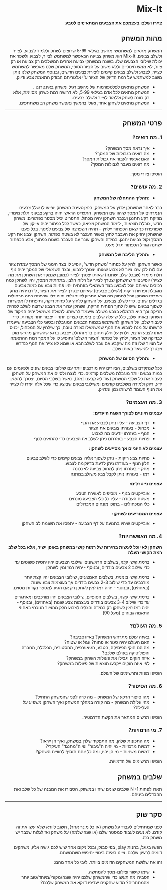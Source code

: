 <div dir='rtl' lang='he'>


# Mix-It
**ציירו ושלבו בעצמכם את הצבעים המתאימים לטבע**

## מהות המשחק

המשחק מתאים למשתמשי מחשב בגילאי 5-99 שרוצים לשחק וללמוד לצבוע, לצייר ולשלב צבעים.
Mix-It הוא משחק צביעה המאפשר למשתמש לצייר, לצבוע ולשפר את יכולת שילובי הצבעים שלו.
בשונה ממשחקי צביעה אחרים המשלבים רק צביעה או רק ציור, לא ממש חינוכיים וללא משוב על הציור הסופי, המשחק שלנו מאפשר למשתמש לצייר, לצבוע ולשלב צבעים קיימים ליצירת צבעים חדשים, ובנוסף המשחק שלנו נותן משוב למשתמש על רמת הדיוק של הציור ע"י אלגוריתם הבודק התאמת צבע ודיוק.

* המשחק מתאים לפלטפורמות של מחשב רגיל ומשחק באינטרנט .
* המשחק מתאים לכל אדם בגילאי 5-99, לא דרושה רמת כשרון מסוימת, אלא רק כוונה לשחק וללמוד לצייר ולשלב צבעים.
* המשחק מתאים לשחקן אחד, ואולי בהמשך נאפשר משחק רב משתתפים.


---


## פרטי המשחק


### 1. מה רואים?

* איך נראה מסך המשחק?
* מה רואים בגבולות של המסך?
* האם אפשר לעבור את גבולות המסך?
* מה רואים מעבר לגבולות המסך?

הוסיפו ציורי מסך. 


### 2. מה עושים?


* **:תהליך ההתחלה של המשחק**

כבר לאחר שהשחקן ילחץ על המשחק, בזמן טעינת המשחק יופיעו לו שלל צבעים הנמרחים על המסך שיהוו שם המשחק.
התפריט הראשי יהיה ברקע צבעוני תלת מימדי, מוזיקת רקע תתנגן ועכבר השחקן יהיה מכחול.
התפריט יכיל מספר כפתורים: משחק חדש , טבלת תוצאות , לימוד המשחק ויציאה, כאשר לכל כפתור יהיה אייקון של שפורפרת כך שאם הכפתור יילחץ – תהיה השפרצה של צבעים למסך.
בכל פעם שהשחקן יחזיק את העכבר לחוץ כאשר העכבר לא בשטח כפתור, השחקן יצבע את רקע המסך וקול צביעה יתנגן. במידה והשחקן עובר עם העכבר בשטח כפתור, צבע הכפתור ישתנה וגודל הכפתור יגדל מעט.

*	**:תהליך הליבה של המשחק**

כאשר השחקן ילחץ על כפתור 'משחק חדש' , יופיע לו בצד הימני של המסך עמדת ציור עם לוח לבן שבו ציור לא צבוע שאותו יצטרך לצבוע, ובצד השמאלי של המסך יהיה נוף תלת מימדי (שבכל שלב ישתנה) שאותו יצטרך לצייר (כמובן שנמקד את השחקן את מה לצייר) יופיע ציור שהשחקן יצטרך לצייר על הלוח הלבן.
בתחתית המסך, יהיו לשחקן כמה רכיבים שאיתם יוכל לצבוע: בצד השמאלי בתחתית יהיו פחיות צבע עם כמות צבעים מוגבלת ופחיות ריקות (לשילוב צבעים) שאיתם יצטרך לצייר את הציור,  לידם יהיה מחק בעזרתו השחקן יוכל למחוק מה שלא התכוון לצייר ולידו יהיה דלי שבפנים כמה מכחולים בגדלים שונים.
כדי לשלב צבעים, על השחקן ללחוץ על פחית ריקה, ותיפתח לו אפשרות לשפוך צבעים שיש לו לתוך הפחית הריקה, השחקן יגרור את הצבע שרוצה לשלב לפחית הריקה וכך היא תתמלא בצבע משולב שיעמוד לרשותו.
למעלה משמאל יהיה הניקוד של השחקן באותו שלב, כלל שיעלה שלבים בזמנים קצרים יותר – יצבור יותר נקודות.
כדי לעבור שלב, על השחקן להשתמש בכמות הצבעים המוגבלת ובסוגי כלי הצביעה שיעמדו לרשותו על מנת לצבוע את הנוף שמשמאלו בצורה טובה, כך שילחץ על המכחול, יכניס אותו לצבע הרצוי, וילחץ על חלק תחום בדף והחלק ייצבע.
ברגע שהשחקן מרגיש מוכן לבדיקה של הציור, ילחץ על כפתור 'הציור הושלם' ותופיע לו על המסך רמת ההתאמה על הציור שלו וזה מה שיקבע אם עבר לשלב הבא או שמא לא צייר את הנוף כנדרש ויצטרך להישאר באותו שלב.

*	**:תהליך הסיום של המשחק**

ככל שנתקדם בשלבים, הציורים יהיו מורכבים יותר עם שילובי צבעים שונים ולפעמים עם כמות צבעים יותר מוגבלת משלבים קודמים.
כדי לנצח ולסיים את המשחק על השחקן לעבור את כל שלבי המשחק (עוד לא קבענו כמה), כאשר בשלבי הסיום, יצטרך להפגין ידע, דיוק ולמידה משלבים קודמים ומשילובי צבעים שביצע כדי שכל אלה יעזרו לו לצייר את הנוף העומד לרשותו נכון ומדויק.



### 3. מה העצמים?

**עצמים חיוניים לצורך השגת היעדים:**

* דף הצביעה - עליו ניתן לצבוע את הנוף
* מכחול - בעזרתו צובעים את הציור
* הנוף - בעזרתו יודעים מה לצבוע
* פחיות הצבע - בעזרתם ניתן לשלב את הצבעים כדי להתאים לנוף

**עצמים לא חיוניים אך מסייעים לשחקן:**

* פחיות צבע ריקות - ניתן לשפוך אליהן צבעים קיימים כדי לשלב צבעים
* חלון הנוף - בעזרתו ניתן לדעת בדיוק מה לצבוע
* מחק - בעזרתו ניתן למחוק צביעה לא נכונה
* רמז - בעזרתו ניתן לקבל צבע משולב במתנה

**עצמים נייטרלים:**

* אובייקטים בנוף - מוסיפים לאווירת הטבע
* משטח העבודה - עליו כל כלי הצביעה מונחים
* כלי המכחולים - בתוכו מונחים המכחולים

**עצמים המםריעים לשחקן:**

* אובייקטים שיהיו בתנועה על דף הצביעה - יתפסו את תשומת לב השחקן

### 4. מה האפשרויות?

**השחקן לא יוכל לעשות בחירות של רמות קושי במשחק באופן ישיר, אלא בכל שלב רמת הקושי תעלה**

* *ברמת קושי קלה*, בשלבים הראשונים, שילובי הצבעים יהיו יחסית פשוטים עד כדי שילוב 2 צבעים בודדים, ובנוסף - יהיה רמז זמין לשחקן

* *ברמת קושי בינונית*, בשלבים האמצעיים, שילובי הצבעים יהיו קצת יותר מורכבים עד כדי שילוב 2-3 צבעים בודדים אך בעוצמות צבע שונות (באחוזים), ובנוסף - יהיה רמז זמין לשחקן רק אם הגיע למספר נקודות מסוים.

* *ברמת קושי קשה*, בשלבים הסופיים, שילובי הצבעים יהיו מורכבים ומאתגרים עד כדי שילוב 3-4 צבעים בודדים בעוצמות צבע שונות (באחוזים), ובנוסף - יהיה רמז זמין לשחקן רק במידה והצליח לצבוע חלק מהציור הנוכחי באחוזי התאמה גבוהים (מעל 90)


### 5. מה העולם?

* באיזה עולם מתרחש המשחק?  באיזו סביבה?
* האם העולם יהיה סגור או פתוח?  עגול או שטוח? 
* מה הם חוקי הפיסיקה, הטבע, הגיאוגרפיה, ההסטוריה, הכלכלה, החברה והפוליטיקה בעולם שלכם?
* איזה חוקים יגבילו את פעולות השחקן במשחק?
* לפי איזה חוקים ייקבעו תוצאות של פעולות במשחק?

הוסיפו מפות ותרשימים של העולם.


### 6.	מה הסיפור?
*	מהו סיפור הרקע של המשחק – מה קרה לפני שהמשחק התחיל?
*   מהי עלילת המשחק - מה קורה במהלך המשחק ואיך השחקן משפיע על העלילה?

הוסיפו תרשים המתאר את הקשת הדרמטית.


### 7.	מי הדמויות?

*   מה התכונות שלהן, מה התפקיד שלהן במשחק, ואיך הן ייראו?
*	דמויות מרכזיות -  מי יהיה ה"גיבור" ומי ה"מתנגד" העיקרי? 
*	דמויות משניות – מי הן יהיו, ומה כל אחת תוסיף לחוויית השחקן? 

הוסיפו תרשימים של הדמויות.

## שלבים במשחק

תארו לפחות 
N+1
שלבים שונים שיהיו במשחק. הסבירו את המבנה של כל שלב ואת ההבדלים ביניהם.

---


## סקר שוק

לפני שמתחילים לעבוד על משחק (או כל מוצר אחר), חשוב לוודא שלא עשו את זה קודם. לא נעים לעבוד סמסטר שלם (או שנה שלמה) על משחק ואז לגלות שכבר יש משחק כזה. 

חפשו בגוגל, בחנות play, בפייסבוק, ובכל מקום אחר שיש לכם גישה אליו, משחקים דומים לרעיון שלכם. ציינו באיזה ביטויי-חיפוש השתמשתם.

זהו את שלושת המשחקים הדומים ביותר. לגבי כל אחד מהם:

* שימו קישור וצילום-מסך להמחשה.
* הסבירו מה תעשו כדי שהמשחק שלכם יהיה שונה/מקורי/מיוחד/טוב יותר מהמתחרים?  מדוע שחקנים יעדיפו דווקא את המשחק שלכם?

</div>
